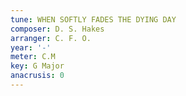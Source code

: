 ```yaml
---
tune: WHEN SOFTLY FADES THE DYING DAY
composer: D. S. Hakes
arranger: C. F. O.
year: '-'
meter: C.M
key: G Major
anacrusis: 0
---
```

